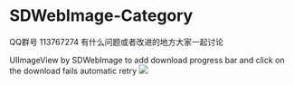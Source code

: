 SDWebImage-Category
===================
QQ群号 113767274 有什么问题或者改进的地方大家一起讨论

UIImageView by SDWebImage to add download progress bar and click on the download fails automatic retry
![](http://code4app.qiniudn.com/photo/533a5f28933bf00b688b4cb6_1.gif)

